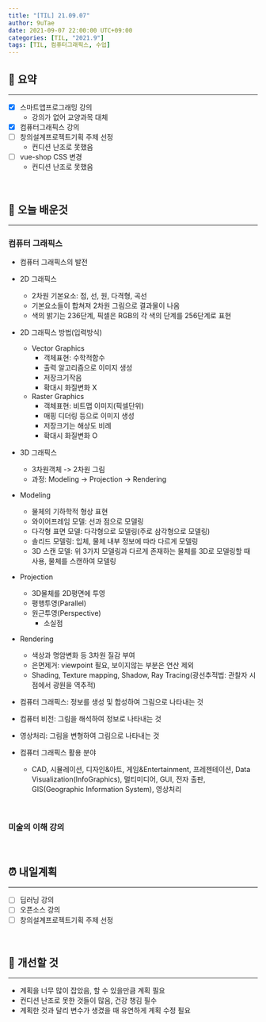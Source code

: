 ```yaml
---
title: "[TIL] 21.09.07"
author: 9uTae
date: 2021-09-07 22:00:00 UTC+09:00
categories: [TIL, "2021.9"]
tags: [TIL, 컴퓨터그래픽스, 수업]
---
```


## 🏁 요약

---

- [x] 스마트앱프로그래밍 강의
    - 강의가 없어 교양과목 대체
- [x] 컴퓨터그래픽스 강의
- [ ] 창의설계프로젝트기획 주제 선정
    - 컨디션 난조로 못했음
- [ ] vue-shop CSS 변경
    - 컨디션 난조로 못했음

<br>

## 📑 오늘 배운것 

---

### 컴퓨터 그래픽스

- 컴퓨터 그래픽스의 발전

- 2D 그래픽스
    - 2차원 기본요소: 점, 선, 원, 다격형, 곡선
    - 기본요소들이 합쳐져 2차원 그림으로 결과물이 나옴
    - 색의 밝기는 236단계, 픽셀은 RGB의 각 색의 단계를 256단계로 표현  

- 2D 그래픽스 방법(입력방식)
    - Vector Graphics
        - 객체표현: 수학적함수
        - 출력 알고리즘으로 이미지 생성
        - 저장크기작음
        - 확대시 화질변화 X
    - Raster Graphics
        - 객체표현: 비트맵 이미지(픽셀단위)
        - 매핑 디더링 등으로 이미지 생성
        - 저장크기는 해상도 비례
        - 확대시 화질변화 O  

- 3D 그래픽스
    - 3차원객체 -> 2차원 그림
    - 과정: Modeling -> Projection -> Rendering  

- Modeling
    - 물체의 기하학적 형상 표현
    - 와이어프레임 모델: 선과 점으로 모델링
    - 다각형 표면 모델: 다각형으로 모델링(주로 삼각형으로 모델링)
    - 솔리드 모델링: 입체, 물체 내부 정보에 따라 다르게 모델링
    - 3D 스캔 모델: 위 3가지 모델링과 다르게 존재하는 물체를 3D로 모델링할 때 사용, 물체를 스캔하여 모델링  

- Projection
    - 3D물체를 2D평면에 투영
    - 평행투영(Parallel)
    - 원근투영(Perspective)
        - 소실점  

- Rendering
    - 색상과 명암변화 등 3차원 질감 부여
    - 은면제거: viewpoint 필요, 보이지않는 부분은 연산 제외
    - Shading, Texture mapping, Shadow, Ray Tracing(광선추적법: 관찰자 시점에서 광원을 역추적)  

- 컴퓨터 그래픽스: 정보를 생성 및 합성하여 그림으로 나타내는 것
- 컴퓨터 비전: 그림을 해석하여 정보로 나타내는 것
- 영상처리: 그림을 변형하여 그림으로 나타내는 것 

- 컴퓨터 그래픽스 활용 분야
    - CAD, 시뮬레이션, 디자인&아트, 게임&Entertainment, 프레젠테이션, Data Visualization(InfoGraphics), 멀티미디어, GUI, 전자 출판, GIS(Geographic Information System), 영상처리  
    
<br>

### 미술의 이해 강의

<br>

## ⏰ 내일계획

---

- [ ] 딥러닝 강의
- [ ] 오픈소스 강의
- [ ] 창의설계프로젝트기획 주제 선정

<br>

## 🧷 개선할 것

---

- 계획을 너무 많이 잡았음, 할 수 있을만큼 계획 필요
- 컨디션 난조로 못한 것들이 많음, 건강 챙김 필수
- 계획한 것과 달리 변수가 생겼을 때 유연하게 계획 수정 필요

<br>